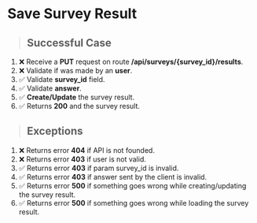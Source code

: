 # Save Survey Result

> ## Successful Case

1. ❌ Receive a **PUT** request on route **/api/surveys/{survey_id}/results**.
2. ❌ Validate if was made by an **user**.
3. ✅ Validate **survey_id** field.
4. ✅ Validate **answer**.
5. ✅ **Create/Update** the survey result.
6. ✅ Returns **200** and the survey result.

> ## Exceptions

1. ❌ Returns error **404** if API is not founded.
2. ❌ Returns error **403** if user is not valid.
3. ✅ Returns error **403** if param survey_id is invalid.
4. ✅ Returns error **403** if answer sent by the client is invalid.
5. ✅ Returns error **500** if something goes wrong while creating/updating the survey result.
6. ✅ Returns error **500** if something goes wrong while loading the survey result.